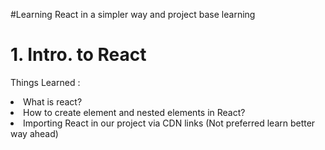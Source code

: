 #Learning React in a simpler way and project base learning

# 1. Intro. to React
  Things Learned : 
    <li> What is react? </li>
    <li> How to create element and nested elements in React? </li>
    <li> Importing React in our project via CDN links (Not preferred learn better way ahead)</li>
